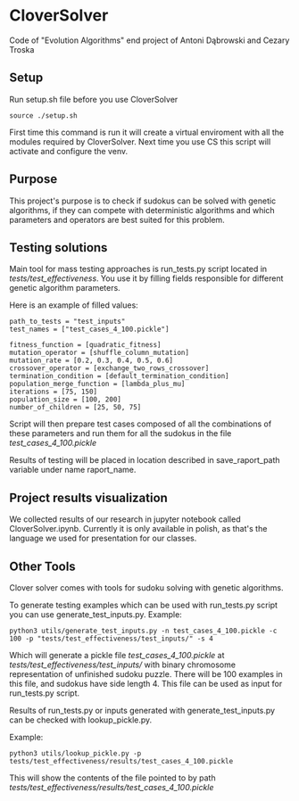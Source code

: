 # CloverSolver

Code of "Evolution Algorithms" end project of Antoni Dąbrowski and Cezary Troska

## Setup

Run setup.sh file before you use CloverSolver

`
source ./setup.sh
`

First time this command is run it will create a virtual enviroment with all the modules required by CloverSolver. Next
time you use CS this script will activate and configure the venv.

## Purpose

This project's purpose is to check if sudokus can be solved with genetic algorithms, if they can compete with
deterministic algorithms and which parameters and operators are best suited for this problem.

## Testing solutions

Main tool for mass testing approaches is run_tests.py script located in _tests/test_effectiveness_. You use it by
filling fields responsible for different genetic algorithm parameters.

Here is an example of filled values:

    path_to_tests = "test_inputs"
    test_names = ["test_cases_4_100.pickle"]  

    fitness_function = [quadratic_fitness]
    mutation_operator = [shuffle_column_mutation]
    mutation_rate = [0.2, 0.3, 0.4, 0.5, 0.6]
    crossover_operator = [exchange_two_rows_crossover]
    termination_condition = [default_termination_condition]
    population_merge_function = [lambda_plus_mu]
    iterations = [75, 150]
    population_size = [100, 200]
    number_of_children = [25, 50, 75]

Script will then prepare test cases composed of all the combinations of these parameters and run them for all the
sudokus in the file _test_cases_4_100.pickle_

Results of testing will be placed in location described in save_raport_path variable under name raport_name.

## Project results visualization

We collected results of our research in jupyter notebook called CloverSolver.ipynb. Currently it is only available in
polish, as that's the language we used for presentation for our classes.

## Other Tools

Clover solver comes with tools for sudoku solving with genetic algorithms.

To generate testing examples which can be used with run_tests.py script you can use generate_test_inputs.py. Example:

`python3 utils/generate_test_inputs.py -n test_cases_4_100.pickle -c 100 -p "tests/test_effectiveness/test_inputs/" -s 4
`

Which will generate a pickle file _test_cases_4_100.pickle_ at _tests/test_effectiveness/test_inputs/_ with binary
chromosome representation of unfinished sudoku puzzle. There will be 100 examples in this file, and sudokus have side
length 4. This file can be used as input for run_tests.py script.

Results of run_tests.py or inputs generated with generate_test_inputs.py can be checked with lookup_pickle.py.

Example:

`
python3 utils/lookup_pickle.py -p tests/test_effectiveness/results/test_cases_4_100.pickle
`

This will show the contents of the file pointed to by path _tests/test_effectiveness/results/test_cases_4_100.pickle_
